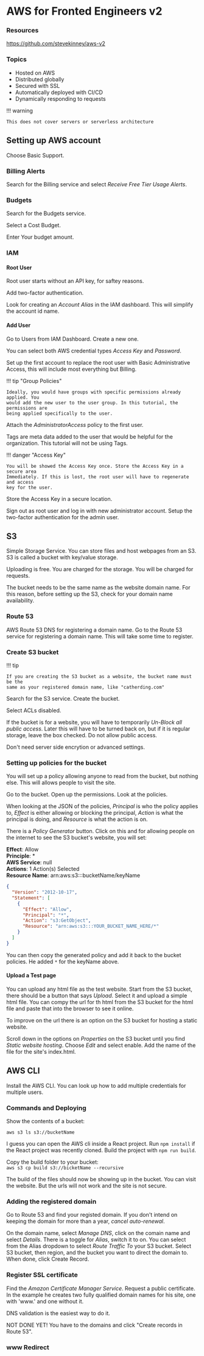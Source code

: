 # AWS for Fronted Engineers v2  

### Resources  

<https://github.com/stevekinney/aws-v2>  

### Topics  

- 	Hosted on AWS  
- 	Distributed globally  
-	Secured with SSL  
-   Automatically deployed with CI/CD  
-   Dynamically responding to requests    

!!! warning  

	This does not cover servers or serverless architecture  
	
## Setting up AWS account  

Choose Basic Support.  

### Billing Alerts  

Search for the Billing service and select *Receive Free Tier Usage Alerts*.  

### Budgets  

Search for the Budgets service.  

Select a Cost Budget.  

Enter Your budget amount.  

### IAM  

#### Root User 

Root user starts without an API key, for saftey reasons.  

Add two-factor authentication.  

Look for creating an *Account Alias* in the IAM dashboard. This will simplify 
the account id name.  

#### Add User  

Go to Users from IAM Dashboard. Create a new one.  

You can select both AWS credential types *Access Key* and *Password*.  

Set up the first account to replace the root user with Basic Administrative Access, 
this will include most everything but Billing.  

!!! tip "Group Policies"

	Ideally, you would have groups with specific permissions already applied. You 
	would add the new user to the user group. In this tutorial, the permissions are 
	being applied specifically to the user.  
	
Attach the *AdministratorAccess* policy to the first user.  

Tags are meta data added to the user that would be helpful for the organization. 
This tutorial will not be using Tags.  

!!! danger "Access Key"  

	You will be showed the Access Key once. Store the Access Key in a secure area 
	Immediately. If this is lost, the root user will have to regenerate and access 
	key for the user.  
	
Store the Access Key in a secure location.  

Sign out as root user and log in with new administrator account. Setup the two-factor 
authentication for the admin user.  

## S3  

Simple Storage Service. You can store files and host webpages from an S3. 
S3 is called a bucket with key/value storage.  

Uploading is free. You are charged for the storage. You will be charged for requests.  

The bucket needs to be the same name as the website domain name.  For this 
reason, before setting up the S3, check for your domain name availability.  

### Route 53  

AWS Route 53 DNS for registering a domain name. Go to the Route 53 service 
for registering a domain name. This will take some time to register.  

### Create S3 bucket  

!!! tip  

	If you are creating the S3 bucket as a website, the bucket name must be the 
	same as your registered domain name, like "catherding.com"  
	
Search for the S3 service. Create the bucket.  

Select ACLs disabled.  

If the bucket is for a website, you will have to temporarily *Un-Block all public access*. 
Later this will have to be turned back on, but if it is regular storage, leave 
the box checked. Do not allow public access.  

Don't need server side encrytion or advanced settings.  

### Setting up policies for the bucket  

You will set up a policy allowing anyone to read from the bucket, but nothing else. 
This will allows people to visit the site.  

Go to the bucket. Open up the permissions. Look at the policies.  

When looking at the JSON of the policies, *Principal* is who the policy applies to, 
*Effect* is either allowing or blocking the principal, *Action* is what the principal 
is doing, and *Resource* is what the action is on.  

There is a *Policy Generator* button. Click on this and for allowing people on the 
internet to see the S3 bucket's website, you will set:  

**Effect**: Allow  
**Principle**: \*  
**AWS Service**: null  
**Actions**: 1 Action(s) Selected  
**Resource Name**: arn:aws:s3:::bucketName/keyName  

``` json  
{
  "Version": "2012-10-17",
  "Statement": [
    {
      "Effect": "Allow",
      "Principal": "*",
      "Action": "s3:GetObject",
      "Resource": "arn:aws:s3:::YOUR_BUCKET_NAME_HERE/*"
    }
  ]
}
```

You can then copy the generated policy and add it back to the bucket policies. 
He added `*` for the keyName above.  

#### Upload a Test page  

You can upload any html file as the test website. Start from the S3 bucket, there 
should be a button that says *Upload*. Select it and upload a simple html file. 
You can compy the url for th html from the S3 bucket for the html file and paste 
that into the browser to see it online.  

To improve on the url there is an option on the S3 bucket for hosting a static website.

Scroll down in the options on *Properties* on the S3 bucket until you find *Static website hosting*. 
Choose *Edit* and select enable. Add the name of the file for the site's index.html.  

## AWS CLI  

Install the AWS CLI. You can look up how to add multiple credentials for multiple 
users.  

### Commands and Deploying  

Show the contents of a bucket:  

`aws s3 ls s3://bucketName`

I guess you can open the AWS cli inside a React project. Run `npm install` if the 
React project was recently cloned. Build the project with `npm run build`.  

Copy the build folder to your bucket:  
`aws s3 cp build s3://bicketName --recursive`  

The build of the files should now be showing up in the bucket. You can visit 
the website. But the urls will not work and the site is not secure.  

### Adding the registered domain  

Go to Route 53 and find your registed domain. If you don't intend on keeping the 
domain for more than a year, *cancel auto-renewal*.  

On the domain name, select *Manage DNS*, click on the comain name and select 
*Details*. There is a toggle for *Alias*, switch it to on. You can select from 
the Alias dropdown to select *Route Traffic To* your S3 bucket. Select S3 bucket, 
then region, and the bucket you want to direct the domain to. When done, click 
Create Record.  

### Register SSL certificate  

Find the *Amazon Certificate Manager Service*. Request a public certificate. In the 
example he creates two fully qualified domain names for his site, one with 'www.' 
and one without it.  

DNS validation is the easiest way to do it.  

NOT DONE YET! You have to the domains and click "Create records in Route 53".  

### www Redirect  


  
 




